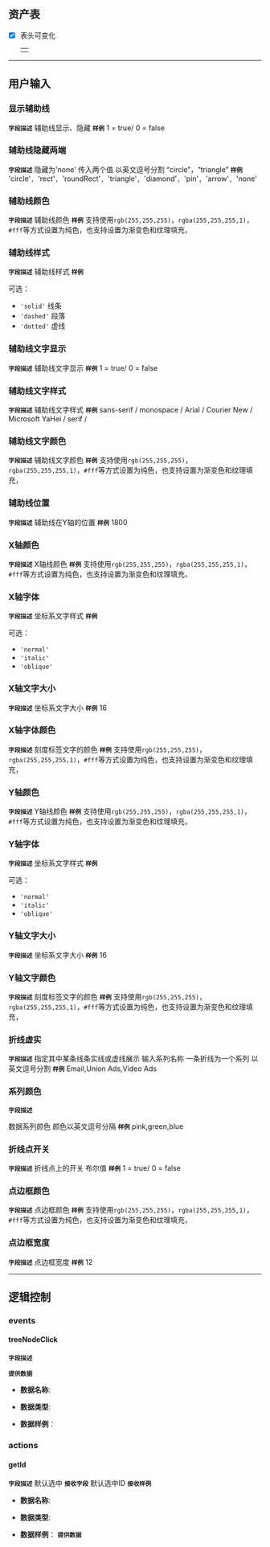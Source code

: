 ## 资产表
+ [x] 表头可变化
  
   
  
   |      |
   | :--: |
   |      |



---
## 用户输入 
### 显示辅助线

**`字段描述`**
辅助线显示、隐藏
**`样例`**
1 = true/ 0 = false

### 辅助线隐藏两端

**`字段描述`**
隐藏为'none'   传入两个值 以英文逗号分割 “circle”，“triangle”
**`样例`**
'circle'`, `'rect'`, `'roundRect'`, `'triangle'`, `'diamond'`, `'pin'`, `'arrow'`, `'none'

### 辅助线颜色

**`字段描述`**
辅助线颜色
**`样例`**
支持使用`rgb(255,255,255)`，`rgba(255,255,255,1)`，`#fff`等方式设置为纯色，也支持设置为渐变色和纹理填充，

### 辅助线样式

**`字段描述`**
辅助线样式
**`样例`**

可选：

- `'solid'`  线条
- `'dashed'` 段落
- `'dotted'` 虚线

### 辅助线文字显示

**`字段描述`**
辅助线文字显示
**`样例`**
1 = true/ 0 = false

### 辅助线文字样式

**`字段描述`**
辅助线文字样式
**`样例`**
sans-serif / monospace / Arial / Courier New / Microsoft YaHei / serif /

### 辅助线文字颜色

**`字段描述`**
辅助线文字颜色
**`样例`**
支持使用`rgb(255,255,255)`，`rgba(255,255,255,1)`，`#fff`等方式设置为纯色，也支持设置为渐变色和纹理填充，

### 辅助线位置

**`字段描述`**
辅助线在Y轴的位置
**`样例`**
1800

### X轴颜色

**`字段描述`**
X轴线颜色
**`样例`**
支持使用`rgb(255,255,255)`，`rgba(255,255,255,1)`，`#fff`等方式设置为纯色，也支持设置为渐变色和纹理填充，

### X轴字体

**`字段描述`**
坐标系文字样式
**`样例`**

可选：

- `'normal'`
- `'italic'`
- `'oblique'`

### X轴文字大小

**`字段描述`**
坐标系文字大小
**`样例`**
16

### X轴字体颜色

**`字段描述`**
刻度标签文字的颜色
**`样例`**
支持使用`rgb(255,255,255)`，`rgba(255,255,255,1)`，`#fff`等方式设置为纯色，也支持设置为渐变色和纹理填充，

### Y轴颜色

**`字段描述`**
Y轴线颜色
**`样例`**
支持使用`rgb(255,255,255)`，`rgba(255,255,255,1)`，`#fff`等方式设置为纯色，也支持设置为渐变色和纹理填充，

### Y轴字体

**`字段描述`**
坐标系文字样式
**`样例`**

可选：

- `'normal'`
- `'italic'`
- `'oblique'`

### Y轴文字大小

**`字段描述`**
坐标系文字大小
**`样例`**
16

### Y轴文字颜色

**`字段描述`**
刻度标签文字的颜色
**`样例`**
支持使用`rgb(255,255,255)`，`rgba(255,255,255,1)`，`#fff`等方式设置为纯色，也支持设置为渐变色和纹理填充，



### 折线虚实

**`字段描述`**
指定其中某条线条实线或虚线展示   输入系列名称   一条折线为一个系列 以英文逗号分割
**`样例`**
Email,Union Ads,Video Ads



### 系列颜色

**`字段描述`**

数据系列颜色   颜色以英文逗号分隔 
**`样例`**
pink,green,blue

### 折线点开关

**`字段描述`**
折线点上的开关 布尔值
**`样例`**
1 = true/ 0 = false

### 点边框颜色

**`字段描述`**
点边框颜色
**`样例`**
支持使用`rgb(255,255,255)`，`rgba(255,255,255,1)`，`#fff`等方式设置为纯色，也支持设置为渐变色和纹理填充，

### 点边框宽度

**`字段描述`**
点边框宽度
**`样例`**
12



---
## 逻辑控制
### events
#### treeNodeClick
**`字段描述`**

**`提供数据`**

+ **数据名称**:

+ **数据类型**:

+ **数据样例**：



### actions
#### getId
**`字段描述`**
默认选中
**`接收字段`**
默认选中ID
**`接收样例`**

+ **数据名称**:

+ **数据类型**:

+ **数据样例**：
  **`提供数据`**
  
  
